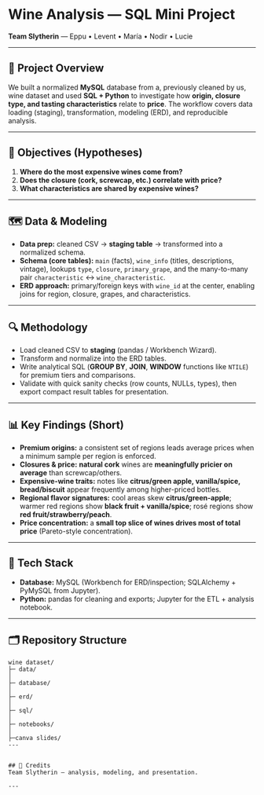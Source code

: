 # Wine Analysis — SQL Mini Project

**Team Slytherin** — Eppu • Levent • María • Nodir • Lucie

---

## 🧠 Project Overview
We built a normalized **MySQL** database from a, previously cleaned by us, wine dataset and used **SQL + Python** to investigate how **origin, closure type, and tasting characteristics** relate to **price**. The workflow covers data loading (staging), transformation, modeling (ERD), and reproducible analysis.

---

## 🎯 Objectives (Hypotheses)
1) **Where do the most expensive wines come from?**  
2) **Does the closure (cork, screwcap, etc.) correlate with price?**  
3) **What characteristics are shared by expensive wines?**

---

## 🗺️ Data & Modeling
- **Data prep:** cleaned CSV → **staging table** → transformed into a normalized schema.  
- **Schema (core tables):** `main` (facts), `wine_info` (titles, descriptions, vintage), lookups `type`, `closure`, `primary_grape`, and the many-to-many pair `characteristic` ↔ `wine_characteristic`.  
- **ERD approach:** primary/foreign keys with `wine_id` at the center, enabling joins for region, closure, grapes, and characteristics.

---

## 🔍 Methodology
- Load cleaned CSV to **staging** (pandas / Workbench Wizard).  
- Transform and normalize into the ERD tables.  
- Write analytical SQL (**GROUP BY**, **JOIN**, **WINDOW** functions like `NTILE`) for premium tiers and comparisons.  
- Validate with quick sanity checks (row counts, NULLs, types), then export compact result tables for presentation.

---

## 📊 Key Findings (Short)
- **Premium origins:** a consistent set of regions leads average prices when a minimum sample per region is enforced.  
- **Closures & price:** **natural cork** wines are **meaningfully pricier on average** than screwcap/others.  
- **Expensive-wine traits:** notes like **citrus/green apple, vanilla/spice, bread/biscuit** appear frequently among higher-priced bottles.  
- **Regional flavor signatures:** cool areas skew **citrus/green-apple**; warmer red regions show **black fruit + vanilla/spice**; rosé regions show **red fruit/strawberry/peach**.  
- **Price concentration:** a **small top slice of wines drives most of total price** (Pareto-style concentration).

---

## 🧰 Tech Stack
- **Database:** MySQL (Workbench for ERD/inspection; SQLAlchemy + PyMySQL from Jupyter).  
- **Python:** pandas for cleaning and exports; Jupyter for the ETL + analysis notebook.

---

## 🗂️ Repository Structure
```
wine dataset/
├─ data/
│
├─ database/
│  
├─ erd/
│
├─ sql/
│
├─ notebooks/
│
├─canva slides/
---


## 🙌 Credits
Team Slytherin — analysis, modeling, and presentation.

---



